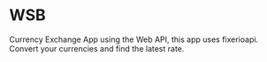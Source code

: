 # WSB
 Currency Exchange App using the Web API, this app uses fixerioapi. Convert your currencies and find the latest rate.
